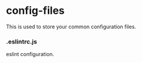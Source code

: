 # config-files
This is used to store your common configuration files.

### .eslintrc.js
  eslint configuration.

